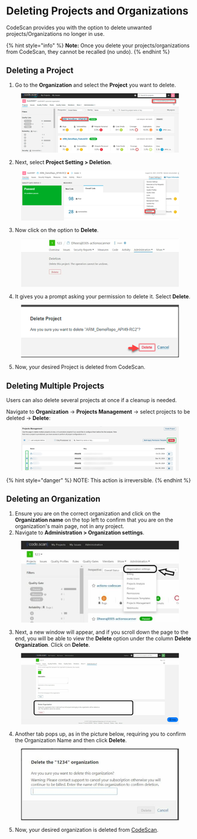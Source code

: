 # Deleting Projects and Organizations

CodeScan provides you with the option to delete unwanted projects/Organizations no longer in use.

{% hint style="info" %}
**Note:** Once you delete your projects/organizations from CodeScan, they cannot be recalled (no undo).
{% endhint %}

## Deleting a Project <a href="#deleting-a-project" id="deleting-a-project"></a>

1. Go to the **Organization** and select the **Project** you want to delete.

<figure><img src="../../../../.gitbook/assets/image (24) (1) (1) (1) (1) (1) (1) (1) (1) (1) (1) (1) (1) (1) (1) (1) (1).png" alt=""><figcaption></figcaption></figure>

2. Next, select **Project Setting > Deletion**.

<figure><img src="../../../../.gitbook/assets/image (25) (1) (1) (1) (1) (1) (1) (1) (1) (1) (1) (1) (1) (1) (1) (1) (1).png" alt=""><figcaption></figcaption></figure>

3. Now click on the option to **Delete**.

<figure><img src="../../../../.gitbook/assets/image (26) (1) (1) (1) (1) (1) (1) (1) (1) (1) (1) (1) (1) (1) (1) (1) (1).png" alt=""><figcaption></figcaption></figure>

4. It gives you a prompt asking your permission to delete it. Select **Delete**.

<figure><img src="../../../../.gitbook/assets/image (27) (1) (1) (1) (1) (1) (1) (1) (1) (1) (1) (1) (1) (1) (1) (1) (1).png" alt=""><figcaption></figcaption></figure>

5. Now, your desired Project is deleted from CodeScan.

## Deleting Multiple Projects

Users can also delete several projects at once if a cleanup is needed.

Navigate to **Organization** → **Projects Management** → select projects to be deleted → **Delete**:

<figure><img src="../../../../.gitbook/assets/image (1592).png" alt=""><figcaption></figcaption></figure>

{% hint style="danger" %}
NOTE: This action is irreversible.
{% endhint %}

## Deleting an Organization <a href="#deleting-an-organization" id="deleting-an-organization"></a>

1. Ensure you are on the correct organization and click on the **Organization name** on the top left to confirm that you are on the organization's main page, not in any project.
2. Navigate to **Administration > Organization settings**.

<figure><img src="../../../../.gitbook/assets/image (28) (1) (1) (1) (1) (1) (1) (1) (1) (1) (1) (1) (1) (1) (1) (1) (1).png" alt=""><figcaption></figcaption></figure>

3. Next, a new window will appear, and if you scroll down the page to the end, you will be able to view the **Delete** option under the column **Delete Organization**. Click on **Delete**.

<figure><img src="../../../../.gitbook/assets/image (29) (1) (1) (1) (1) (1) (1) (1) (1) (1) (1) (1) (1) (1) (1) (1).png" alt="" width="563"><figcaption></figcaption></figure>

4. Another tab pops up, as in the picture below, requiring you to confirm the Organization Name and then click **Delete**.

<figure><img src="../../../../.gitbook/assets/image (30) (1) (1) (1) (1) (1) (1) (1) (1) (1) (1) (1) (1) (1) (1) (1).png" alt="" width="527"><figcaption></figcaption></figure>

5. Now, your desired organization is deleted from [CodeScan](https://www.codescan.io/).

